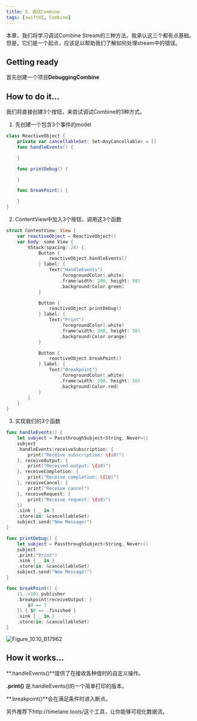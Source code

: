 ```yaml
---
title: 5、调试Combine
tags: [swiftUI, Combine]
---
```


本章，我们将学习调试Combine Stream的三种方法。我承认这三个都有点基础。但是，它们是一个起点，应该足以帮助我们了解如何处理stream中的错误。

## Getting ready

首先创建一个项目**DebuggingCombine**

## How to do it…

我们将直接创建3个按钮，来尝试调试Combine的3种方式。

1. 先创建一个包含3个事件的model
```swift
class ReactiveObject {
    private var cancellableSet: Set<AnyCancellable> = []
    func handleEvents() {

    }

    func printDebug() {

    }

    func breakPoint() {

    }
}
```

2. ContentView中加入3个按钮，调用这3个函数
```swift
struct ContentView: View {
    var reactiveObject = ReactiveObject()
    var body: some View {
        VStack(spacing: 24) {
            Button {
                reactiveObject.handleEvents()
            } label: {
                Text("HandleEvents")
                    .foregroundColor(.white)
                    .frame(width: 200, height: 50)
                    .background(Color.green)
            }

            Button {
                reactiveObject.printDebug()
            } label: {
                Text("Print")
                    .foregroundColor(.white)
                    .frame(width: 200, height: 50)
                    .background(Color.orange)
            }

            Button {
                reactiveObject.breakPoint()
            } label: {
                Text("Breakpoint")
                    .foregroundColor(.white)
                    .frame(width: 200, height: 50)
                    .background(Color.red)
            }
        }
    }
}
```

3. 实现我们的3个函数
```swift
func handleEvents() {
    let subject = PassthroughSubject<String, Never>()
    subject
    .handleEvents(receiveSubscription: {
        print("Receive subscription: \($0)")
    }, receiveOutput: {
        print("Received output: \($0)")
    }, receiveCompletion: {
        print("Receive completion: \($0)")
    }, receiveCancel: {
        print("Receive cancel")
    }, receiveRequest: {
        print("Receive request: \($0)")
    })
    .sink { _ in }
    .store(in: &cancellableSet)
    subject.send("New Message!")
}

func printDebug() {
    let subject = PassthroughSubject<String, Never>()
    subject
    .print("Print")
    .sink { _ in }
    .store(in: &cancellableSet)
    subject.send("New Message!")
}

func breakPoint() {
    (1..<10).publisher
    .breakpoint(receiveOutput: {
        $0 == 7
    }) { $0 == .finished }
    .sink { _ in }
    .store(in: &cancellableSet)
}
```

![Figure_10.10_B17962](https://tva1.sinaimg.cn/large/008i3skNgy1gydagxexplj30b4074glt.jpg)

## How it works…

**.handleEvents()**提供了在接收各种值时的自定义操作。

**.print()** 是.handleEvents()的一个简单打印的版本。

**.breakpoint()**会在满足条件时进入断点。

另外推荐下http://timelane.tools/这个工具，让你能够可视化数据流。
